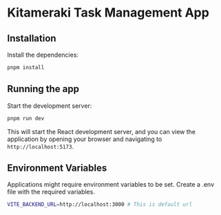 # Kitameraki Task Management App

## Installation

Install the dependencies:

```bash
pnpm install
```

## Running the app

Start the development server:

```bash
pnpm run dev
```

This will start the React development server, and you can view the application by opening your browser and navigating to `http://localhost:5173`.


## Environment Variables


Applications might require environment variables to be set. Create a .env file with the required variables.


```bash
VITE_BACKEND_URL=http://localhost:3000 # This is default url
```
